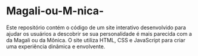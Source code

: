# Magali-ou-M-nica-
Este repositório contém o código de um site interativo desenvolvido para ajudar os usuários a descobrir se sua personalidade é mais parecida com a da Magali ou da Mônica. O site utiliza HTML, CSS e JavaScript para criar uma experiência dinâmica e envolvente.

